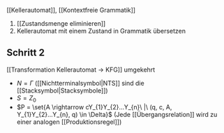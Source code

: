 [[Kellerautomat]], [[Kontextfreie Grammatik]]

1. [[Zustandsmenge eliminieren]]
2. Kellerautomat mit einem Zustand in Grammatik übersetzen

## Schritt 2
[[Transformation Kellerautomat -> KFG]] umgekehrt

- $N = \Gamma$ ([[Nichtterminalsymbol|NTS]] sind die [[Stacksymbol|Stacksymbole]])
- $S = Z_{0}$
- $P = \set{A \rightarrow cY_{1}Y_{2}...Y_{n}\ |\ (q, c, A, Y_{1}Y_{2}...Y_{n}, q) \in \Delta}$ (Jede [[Übergangsrelation]] wird zu einer analogen [[Produktionsregel]])

